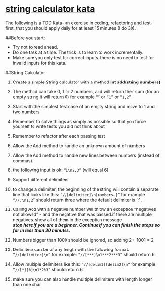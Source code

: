 # [string calculator kata](http://osherove.com/tdd-kata-1/)  

The following is a TDD Kata- an exercise in coding, refactoring and test-first, that you should apply daily for at least 15 minutes (I do 30).

##Before you start: 
 * Try not to read ahead.  
 * Do one task at a time. The trick is to learn to work incrementally.  
 * Make sure you only test for correct inputs. there is no need to test for invalid inputs for this kata.
 
##String Calculator

1. Create a simple String calculator with a method **int add(string numbers)**  
  1. The method can take 0, 1 or 2 numbers, and will return their sum (for an empty string it will return 0) for example `“”` or `“1”` or `“1,2”`  
  2. Start with the simplest test case of an empty string and move to 1 and two numbers  
  3. Remember to solve things as simply as possible so that you force yourself to write tests you did not think about  
  4. Remember to refactor after each passing test  
2. Allow the Add method to handle an unknown amount of numbers  
3. Allow the Add method to handle new lines between numbers (instead of commas).  
  1. the following input is ok:  `“1\n2,3”`  (will equal 6)
4. Support different delimiters
  1. to change a delimiter, the beginning of the string will contain a separate line that looks like this:   `“//[delimiter]\n[numbers…]”` for example `“//;\n1;2”` should return three where the default delimiter is ‘;’ .
5. Calling Add with a negative number will throw an exception “negatives not allowed” - and the negative that was passed.if there are multiple negatives, show all of them in the exception message  
***stop here if you are a beginner. Continue if you can finish the steps so far in less than 30 minutes.***

6. Numbers bigger than 1000 should be ignored, so adding 2 + 1001  = 2
7. Delimiters can be of any length with the following format:  `“//[delimiter]\n”` for example: `“//[***]\n1***2***3”` should return 6
8. Allow multiple delimiters like this:  `“//[delim1][delim2]\n”` for example `“//[*][%]\n1*2%3”` should return 6.
9. make sure you can also handle multiple delimiters with length longer than one char
